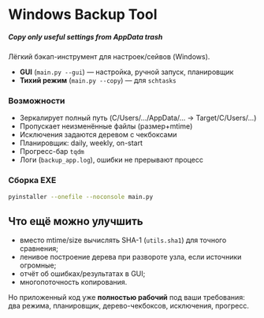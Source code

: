# Windows Backup Tool

##### Copy only useful settings from AppData trash

Лёгкий бэкап-инструмент для настроек/сейвов (Windows).

* **GUI** (`main.py --gui`) — настройка, ручной запуск, планировщик
* **Тихий режим** (`main.py --copy`) — для `schtasks`

### Возможности

* Зеркалирует полный путь (C/Users/…/AppData/… → Target/C/Users/…)
* Пропускает неизменённые файлы (размер+mtime)
* Исключения задаются деревом с чекбоксами
* Планировщик: daily, weekly, on-start
* Прогресс-бар `tqdm`
* Логи (`backup_app.log`), ошибки не прерывают процесс

### Сборка EXE

```bash
pyinstaller --onefile --noconsole main.py
```

## Что ещё можно улучшить

* вместо mtime/size вычислять SHA-1 (`utils.sha1`) для точного сравнения;
* ленивое построение дерева при развороте узла, если источники огромные;
* отчёт об ошибках/результатах в GUI;
* многопоточность копирования.

Но приложенный код уже **полностью рабочий** под ваши требования: два режима, планировщик, дерево-чекбоксов, исключения,
прогресс.

